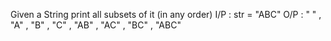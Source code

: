 Given a String print all subsets of it (in any order)
I/P : str = "ABC"
O/P : " " , "A" , "B" , "C" , "AB" , "AC" , "BC" , "ABC"

